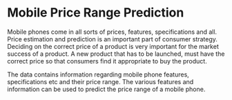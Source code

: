 # Mobile Price Range Prediction
Mobile phones come in all sorts of prices, features, specifications and all. Price estimation and prediction is an important part of consumer strategy. Deciding on the correct price of a product is very important for the market success of a product. A new product that has to be launched, must have the correct price so that consumers find it appropriate to buy the product.

The data contains information regarding mobile phone features, specifications etc and their price range. The various features and information can be used to predict the price range of a mobile phone.
